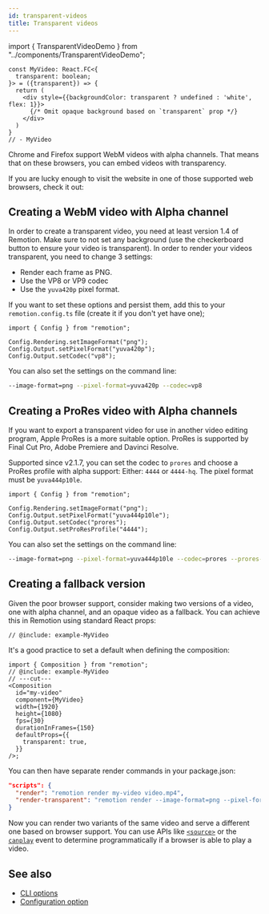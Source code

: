 ```yaml
---
id: transparent-videos
title: Transparent videos
---
```


import { TransparentVideoDemo } from "../components/TransparentVideoDemo";

```twoslash include example
const MyVideo: React.FC<{
  transparent: boolean;
}> = ({transparent}) => {
  return (
    <div style={{backgroundColor: transparent ? undefined : 'white', flex: 1}}>
      {/* Omit opaque background based on `transparent` prop */}
    </div>
  )
}
// - MyVideo
```

Chrome and Firefox support WebM videos with alpha channels. That means that on these browsers, you can embed videos with transparency.

If you are lucky enough to visit the website in one of those supported web browsers, check it out:

<TransparentVideoDemo />

## Creating a WebM video with Alpha channel

In order to create a transparent video, you need at least version 1.4 of Remotion. Make sure to not set any background (use the checkerboard button to ensure your video is transparent). In order to render your videos transparent, you need to change 3 settings:

- Render each frame as PNG.
- Use the VP8 or VP9 codec
- Use the `yuva420p` pixel format.

If you want to set these options and persist them, add this to your `remotion.config.ts` file (create it if you don't yet have one);

```tsx twoslash
import { Config } from "remotion";

Config.Rendering.setImageFormat("png");
Config.Output.setPixelFormat("yuva420p");
Config.Output.setCodec("vp8");
```

You can also set the settings on the command line:

```bash
--image-format=png --pixel-format=yuva420p --codec=vp8
```

## Creating a ProRes video with Alpha channels

If you want to export a transparent video for use in another video editing program, Apple ProRes is a more suitable option.
ProRes is supported by Final Cut Pro, Adobe Premiere and Davinci Resolve.

Supported since v2.1.7, you can set the codec to `prores` and choose a ProRes profile with alpha support: Either: `4444` or `4444-hq`. The pixel format must be `yuva444p10le`.

```tsx twoslash
import { Config } from "remotion";

Config.Rendering.setImageFormat("png");
Config.Output.setPixelFormat("yuva444p10le");
Config.Output.setCodec("prores");
Config.Output.setProResProfile("4444");
```

You can also set the settings on the command line:

```bash
--image-format=png --pixel-format=yuva444p10le --codec=prores --prores-profile=4444
```

## Creating a fallback version

Given the poor browser support, consider making two versions of a video, one with alpha channel, and an opaque video as a fallback. You can achieve this in Remotion using standard React props:

```tsx twoslash {1}
// @include: example-MyVideo
```

It's a good practice to set a default when defining the composition:

```tsx twoslash {7-9}
import { Composition } from "remotion";
// @include: example-MyVideo
// ---cut---
<Composition
  id="my-video"
  component={MyVideo}
  width={1920}
  height={1080}
  fps={30}
  durationInFrames={150}
  defaultProps={{
    transparent: true,
  }}
/>;
```

You can then have separate render commands in your package.json:

```json
"scripts": {
  "render": "remotion render my-video video.mp4",
  "render-transparent": "remotion render --image-format=png --pixel-format=yuva420p --codec=vp8 my-video video-transparent.webm"
}
```

Now you can render two variants of the same video and serve a different one
based on browser support. You can use APIs like [`<source>`](https://developer.mozilla.org/en-US/docs/Web/HTML/Element/source) or the [`canplay`](https://developer.mozilla.org/en-US/docs/Web/API/HTMLMediaElement/canplay_event) event to determine programmatically if a browser is able to play a video.

## See also

- [CLI options](/docs/cli)
- [Configuration option](/docs/config)
